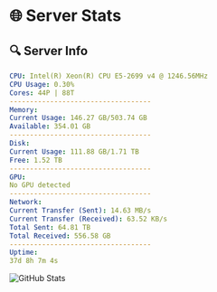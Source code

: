 # 🌐 Server Stats
## 🔍 Server Info
```yaml
CPU: Intel(R) Xeon(R) CPU E5-2699 v4 @ 1246.56MHz
CPU Usage: 0.30%
Cores: 44P | 88T
-----------------------------------
Memory:
Current Usage: 146.27 GB/503.74 GB
Available: 354.01 GB
-----------------------------------
Disk:
Current Usage: 111.88 GB/1.71 TB
Free: 1.52 TB
-----------------------------------
GPU:
No GPU detected
-----------------------------------
Network:
Current Transfer (Sent): 14.63 MB/s
Current Transfer (Received): 63.52 KB/s
Total Sent: 64.81 TB
Total Received: 556.58 GB
-----------------------------------
Uptime:
37d 8h 7m 4s
```
![GitHub Stats](https://img.shields.io/badge/Updated-2025-04-14_05:29:53-blue)